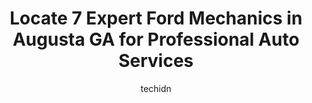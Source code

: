 ---
layout: ampstory
image: https://images.unsplash.com/photo-1627108258868-c2834cb1f250?ixlib=rb-4.0.3&ixid=MnwxMjA3fDB8MHxwaG90by1wYWdlfHx8fGVufDB8fHx8&auto=format&fit=crop&w=640&h=853&q=80
author: techidn
featured: false
description: Searching for the finest Ford Mechanic in Augusta GA, USA? Look no further than the 7 best Ford Mechanic in the area, where youll find a team of highly qualified professionals ready to hand
title: Locate 7 Expert Ford Mechanics in Augusta GA for Professional Auto Services
cover:
   title: Locate 7 Expert Ford Mechanics in Augusta GA for Professional Auto Services
   subtitle: Rickpate
   background: https://images.unsplash.com/photo-1627108258868-c2834cb1f250?ixlib=rb-4.0.3&ixid=MnwxMjA3fDB8MHxwaG90by1wYWdlfHx8fGVufDB8fHx8&auto=format&fit=crop&w=640&h=853&q=80

pages: 
 - layout: thirds
   top: <h1>#1 Eubanks Auto & Truck Alignment</h1>
   bottom: "<p>Ive been going here for years. They are truly the best. I wouldnt take my vehicle anywhere else.</p>"
   background: https://www.knot35.com/toplist/wp-content/uploads/2023/06/best-ford-mechanic-1-in-augusta-ga-1685834345.jpeg
   backgroundblur: true
 - layout: thirds
   top: <h1>#2 Enriques Auto Services</h1>
   bottom: "<p>3027 River Watch Pkwy A, Augusta, GA 30907, United States</p>"
   background: https://www.knot35.com/toplist/wp-content/uploads/2023/06/best-ford-mechanic-2-in-augusta-ga-1685834345.jpeg
   cta:
      link: https://www.knot35.com/toplist/locate-7-expert-ford-mechanics-in-augusta-ga-for-professional-auto-services/
      text: Locate 7 Expert Ford Mechanics in Augusta GA for Professional Auto Services
 - layout: thirds
   top: <h1>#3 Reeses Auto Center</h1>
   bottom: "<p>302 E Boundary, Augusta, GA 30901, United States</p>"
   background: https://www.knot35.com/toplist/wp-content/uploads/2023/06/best-ford-mechanic-3-in-augusta-ga-1685834346.jpeg
   cta:
      link: https://www.knot35.com/toplist/locate-7-expert-ford-mechanics-in-augusta-ga-for-professional-auto-services/
      text: Locate 7 Expert Ford Mechanics in Augusta GA for Professional Auto Services
 - layout: thirds
   top: <h1>#4 Boy Scout Road Tire & Automotive</h1>
   bottom: "<p>252 Boy Scout Rd, Augusta, GA 30909, United States</p>"
   background: https://images.unsplash.com/photo-1608411404720-c8f0417bcdba?ixlib=rb-4.0.3&ixid=MnwxMjA3fDB8MHxwaG90by1wYWdlfHx8fGVufDB8fHx8&auto=format&fit=crop&w=640&h=853&q=80
   cta:
      link: https://www.knot35.com/toplist/locate-7-expert-ford-mechanics-in-augusta-ga-for-professional-auto-services/
      text: Locate 7 Expert Ford Mechanics in Augusta GA for Professional Auto Services
 - layout: thirds
   top: <h1>#5 Smiths Chevron</h1>
   bottom: "<p>3600 Walton Way Ext, Augusta, GA 30909, United States</p>"
   background: https://images.unsplash.com/photo-1534312527009-56c7016453e6?ixlib=rb-4.0.3&ixid=MnwxMjA3fDB8MHxwaG90by1wYWdlfHx8fGVufDB8fHx8&auto=format&fit=crop&w=640&h=853&q=80
   cta:
      link: https://www.knot35.com/toplist/locate-7-expert-ford-mechanics-in-augusta-ga-for-professional-auto-services/
      text: Locate 7 Expert Ford Mechanics in Augusta GA for Professional Auto Services
 - layout: thirds
   top: <h1>#6 Fairway Ford of Augusta Inc Parts</h1>
   bottom: "<p>4333 Washington Rd, Evans, GA 30809, United States</p>"
   background: https://images.unsplash.com/photo-1546497974-b213c9efb599?ixlib=rb-4.0.3&ixid=MnwxMjA3fDB8MHxwaG90by1wYWdlfHx8fGVufDB8fHx8&auto=format&fit=crop&w=640&h=853&q=80
   cta:
      link: https://www.knot35.com/toplist/locate-7-expert-ford-mechanics-in-augusta-ga-for-professional-auto-services/
      text: Locate 7 Expert Ford Mechanics in Augusta GA for Professional Auto Services
 - layout: thirds
   top: <h1>#7 Ford Service - Gerald Jones Ford</h1>
   bottom: "<p>3480 Wrightsboro Rd, Augusta, GA 30909, United States</p>"
   background: https://images.unsplash.com/photo-1553949345-eb786bb3f7ba?ixlib=rb-4.0.3&ixid=MnwxMjA3fDB8MHxwaG90by1wYWdlfHx8fGVufDB8fHx8&auto=format&fit=crop&w=640&h=853&q=80
   cta:
      link: https://www.knot35.com/toplist/locate-7-expert-ford-mechanics-in-augusta-ga-for-professional-auto-services/
      text: Locate 7 Expert Ford Mechanics in Augusta GA for Professional Auto Services
 - layout: thirds
   middle: Continue reading...
   background: https://images.unsplash.com/photo-1488554378835-f7acf46e6c98?ixlib=rb-4.0.3&ixid=MnwxMjA3fDB8MHxwaG90by1wYWdlfHx8fGVufDB8fHx8&auto=format&fit=crop&w=640&h=853&q=80
   cta:
      link: https://www.knot35.com/toplist/locate-7-expert-ford-mechanics-in-augusta-ga-for-professional-auto-services/
      text: Locate 7 Expert Ford Mechanics in Augusta GA for Professional Auto Services
      
---
